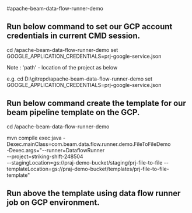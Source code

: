 #apache-beam-data-flow-runner-demo


## Run below command to set our GCP account credentials in current CMD session.

   cd <path>/apache-beam-data-flow-runner-demo
   set GOOGLE_APPLICATION_CREDENTIALS=prj-google-service.json
   
   Note : 'path' - location of the project as below
   	
   e.g.
   		cd D:\gitrepo\apache-beam-data-flow-runner-demo
   		set GOOGLE_APPLICATION_CREDENTIALS=prj-google-service.json
	
	
## Run below command create the template for our beam pipeline template on the GCP.

   cd <path>/apache-beam-data-flow-runner-demo
   
   mvn compile exec:java 
   -Dexec.mainClass=com.beam.data.flow.runner.demo.FileToFileDemo 	
   -Dexec.args="--runner=DataflowRunner       	
		--project=striking-shift-248504 	
		--stagingLocation=gs://praj-demo-bucket/staging/prj-file-to-file  		--templateLocation=gs://praj-demo-bucket/templates/prj-file-to-file-template"

## Run above the template using data flow runner job on GCP environment. 
			
	
		
	



